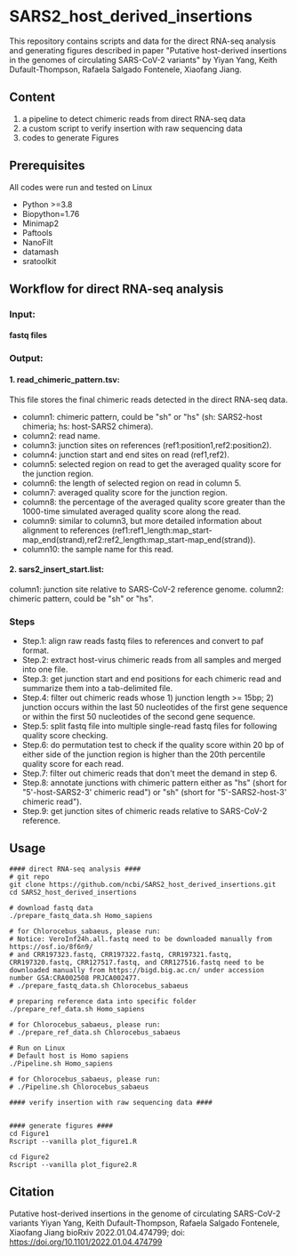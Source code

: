 # SARS2_host_derived_insertions
This repository contains scripts and data for the direct RNA-seq analysis and generating figures described in paper "Putative host-derived insertions in the genomes of circulating SARS-CoV-2 variants" by Yiyan Yang, Keith Dufault-Thompson, Rafaela Salgado Fontenele, Xiaofang Jiang.

## Content
1. a pipeline to detect chimeric reads from direct RNA-seq data
2. a custom script to verify insertion with raw sequencing data
3. codes to generate Figures

## Prerequisites
All codes were run and tested on Linux
- Python >=3.8
- Biopython=1.76
- Minimap2
- Paftools
- NanoFilt
- datamash
- sratoolkit

## Workflow for direct RNA-seq analysis
### Input:
#### fastq files

### Output:
#### 1. read_chimeric_pattern.tsv:  
This file stores the final chimeric reads detected in the direct RNA-seq data.
- column1: chimeric pattern, could be "sh" or "hs" (sh: SARS2-host chimeria; hs: host-SARS2 chimera). 
- column2: read name.  
- column3: junction sites on references (ref1:position1,ref2:position2).  
- column4: junction start and end sites on read (ref1,ref2).  
- column5: selected region on read to get the averaged quality score for the junction region.  
- column6: the length of selected region on read in column 5.  
- column7: averaged quality score for the junction region.  
- column8: the percentage of the averaged quality score greater than the 1000-time simulated averaged quality score along the read.  
- column9: similar to column3, but more detailed information about alignment to references (ref1:ref1_length:map_start-map_end(strand),ref2:ref2_length:map_start-map_end(strand)).  
- column10: the sample name for this read.  
#### 2. sars2_insert_start.list:
column1: junction site relative to SARS-CoV-2 reference genome.
column2: chimeric pattern, could be "sh" or "hs".

### Steps
- Step.1: align raw reads fastq files to references and convert to paf format.
- Step.2: extract host-virus chimeric reads from all samples and merged into one file.
- Step.3: get junction start and end positions for each chimeric read and summarize them into a tab-delimited file.
- Step.4: filter out chimeric reads whose 1) junction length >= 15bp; 2) junction occurs within the last 50 nucleotides of the first gene sequence or within the first 50 nucleotides of the second gene sequence.
- Step.5: split fastq file into multiple single-read fastq files for following quality score checking.
- Step.6: do permutation test to check if the quality score within 20 bp of either side of the junction region is higher than the 20th percentile quality score for each read.
- Step.7: filter out chimeric reads that don't meet the demand in step 6.
- Step.8: annotate junctions with chimeric pattern either as "hs" (short for "5'-host-SARS2-3' chimeric read") or "sh" (short for "5'-SARS2-host-3' chimeric read").
- Step.9: get junction sites of chimeric reads relative to SARS-CoV-2 reference.

## Usage
```
#### direct RNA-seq analysis ####
# git repo
git clone https://github.com/ncbi/SARS2_host_derived_insertions.git
cd SARS2_host_derived_insertions

# download fastq data
./prepare_fastq_data.sh Homo_sapiens

# for Chlorocebus_sabaeus, please run:
# Notice: VeroInf24h.all.fastq need to be downloaded manually from https://osf.io/8f6n9/
# and CRR197323.fastq, CRR197322.fastq, CRR197321.fastq, CRR197320.fastq, CRR127517.fastq, and CRR127516.fastq need to be downloaded manually from https://bigd.big.ac.cn/ under accession number GSA:CRA002508 PRJCA002477.
# ./prepare_fastq_data.sh Chlorocebus_sabaeus

# preparing reference data into specific folder
./prepare_ref_data.sh Homo_sapiens

# for Chlorocebus_sabaeus, please run:
# ./prepare_ref_data.sh Chlorocebus_sabaeus

# Run on Linux
# Default host is Homo sapiens
./Pipeline.sh Homo_sapiens

# for Chlorocebus_sabaeus, please run:
# ./Pipeline.sh Chlorocebus_sabaeus

#### verify insertion with raw sequencing data ####


#### generate figures ####
cd Figure1
Rscript --vanilla plot_figure1.R

cd Figure2
Rscript --vanilla plot_figure2.R
```

## Citation
Putative host-derived insertions in the genome of circulating SARS-CoV-2 variants
Yiyan Yang, Keith Dufault-Thompson, Rafaela Salgado Fontenele, Xiaofang Jiang
bioRxiv 2022.01.04.474799; doi: https://doi.org/10.1101/2022.01.04.474799

